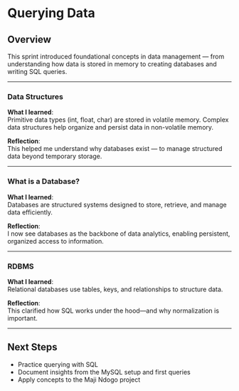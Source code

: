 # Querying Data

## Overview
This sprint introduced foundational concepts in data management — from understanding how data is stored in memory to creating databases and writing SQL queries.

---



### Data Structures
**What I learned**:  
Primitive data types (int, float, char) are stored in volatile memory. Complex data structures help organize and persist data in non-volatile memory.

**Reflection**:  
This helped me understand why databases exist — to manage structured data beyond temporary storage.

---

### What is a Database?
**What I learned**:  
Databases are structured systems designed to store, retrieve, and manage data efficiently.

**Reflection**:  
I now see databases as the backbone of data analytics, enabling persistent, organized access to information.

---

### RDBMS
**What I learned**:  
Relational databases use tables, keys, and relationships to structure data.

**Reflection**:  
This clarified how SQL works under the hood—and why normalization is important.

---

## Next Steps
- Practice querying with SQL  
- Document insights from the MySQL setup and first queries  
- Apply concepts to the Maji Ndogo project

